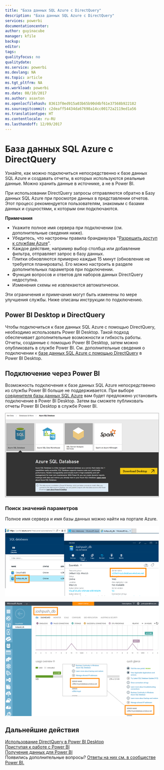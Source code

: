 ```yaml
---
title: "База данных SQL Azure с DirectQuery"
description: "База данных SQL Azure с DirectQuery"
services: powerbi
documentationcenter: 
author: guyinacube
manager: kfile
backup: 
editor: 
tags: 
qualityfocus: no
qualitydate: 
ms.service: powerbi
ms.devlang: NA
ms.topic: article
ms.tgt_pltfrm: NA
ms.workload: powerbi
ms.date: 08/10/2017
ms.author: asaxton
ms.openlocfilehash: 83613f0ed915a03b65b90d4bf61e37568b922182
ms.sourcegitcommit: c2deaff54434da67698a14cc00172a2119ed1a56
ms.translationtype: HT
ms.contentlocale: ru-RU
ms.lasthandoff: 12/09/2017
---
```

# <a name="azure-sql-database-with-directquery"></a>База данных SQL Azure с DirectQuery
Узнайте, как можно подключиться непосредственно к базе данных SQL Azure и создавать отчеты, в которых используются реальные данные. Можно хранить данные в источнике, а не в Power BI.

При использовании DirectQuery запросы отправляются обратно в Базу данных SQL Azure при просмотре данных в представлении отчетов. Этот процесс рекомендуется пользователям, знакомым с базами данных и сущностями, к которым они подключаются.

**Примечания**

* Укажите полное имя сервера при подключении (см. дополнительные сведения ниже).
* Убедитесь, что настроены правила брандмауэра "[Разрешить доступ к службам Azure](https://msdn.microsoft.com/library/azure/ee621782.aspx)".
* Каждое действие, например выбор столбца или добавление фильтра, отправляет запрос в базу данных.
* Плитки обновляются примерно каждые 15 минут (обновление не требуется планировать). Его можно настроить в разделе дополнительных параметров при подключении.
* Функция вопросов и ответов для наборов данных DirectQuery недоступна.
* Изменения схемы не извлекаются автоматически.

Эти ограничения и примечания могут быть изменены по мере улучшения службы. Ниже описаны инструкции по подключению. 

## <a name="power-bi-desktop-and-directquery"></a>Power BI Desktop и DirectQuery
Чтобы подключиться к базе данных SQL Azure с помощью DirectQuery, необходимо использовать Power BI Desktop. Такой подход обеспечивает дополнительные возможности и гибкость работы. Отчеты, созданные с помощью Power BI Desktop, затем можно опубликовать в службе Power BI. См. дополнительные сведения о подключении к [базе данных SQL Azure с помощью DirectQuery](desktop-use-directquery.md) в Power BI Desktop. 

## <a name="connecting-through-power-bi"></a>Подключение через Power BI
Возможность подключения к базе данных SQL Azure непосредственно из службы Power BI больше не поддерживается. При выборе [соединителя базы данных SQL Azure](https://app.powerbi.com/getdata/bigdata/azure-sql-database-with-live-connect) вам будет предложено установить подключение в Power BI Desktop. Затем вы сможете публиковать отчеты Power BI Desktop в службе Power BI. 

![](media/service-azure-sql-database-with-direct-connect/azure-sql-database-in-power-bi.png)

### <a name="finding-parameter-values"></a>Поиск значений параметров
Полное имя сервера и имя базы данных можно найти на портале Azure.

![](media/service-azure-sql-database-with-direct-connect/azureportnew_update.png)

![](media/service-azure-sql-database-with-direct-connect/azureportal_update.png)

## <a name="next-steps"></a>Дальнейшие действия
[Использование DirectQuery в Power BI Desktop](desktop-use-directquery.md)  
[Приступая к работе с Power BI](service-get-started.md)  
[Получение данных для Power BI](service-get-data.md)  
Появились дополнительные вопросы? [Ответы на них см. в сообществе Power BI.](http://community.powerbi.com/)

